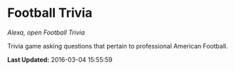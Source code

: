 # Football Trivia
*Alexa, open Football Trivia*

Trivia game asking questions that pertain to professional American Football.

**Last Updated:** 2016-03-04 15:55:59